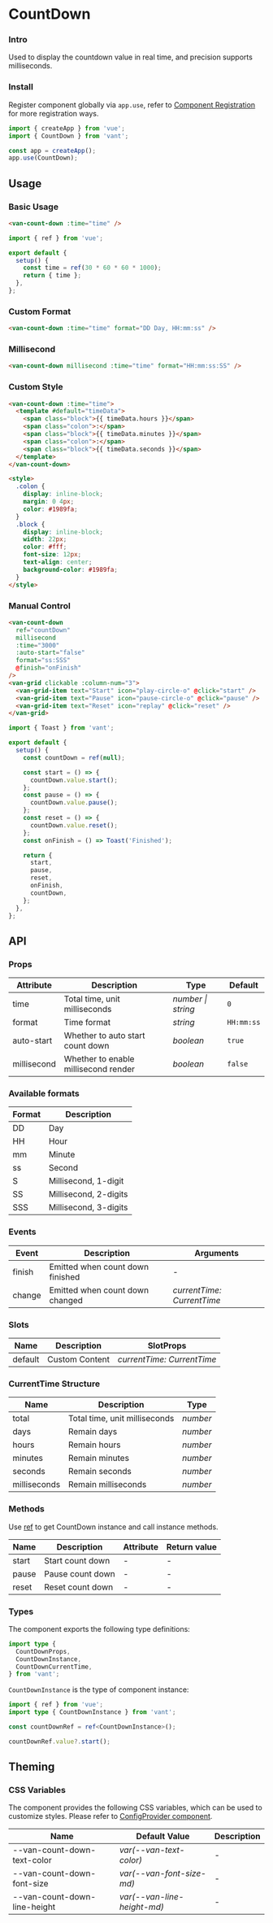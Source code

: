 # CountDown

### Intro

Used to display the countdown value in real time, and precision supports milliseconds.

### Install

Register component globally via `app.use`, refer to [Component Registration](#/en-US/advanced-usage#zu-jian-zhu-ce) for more registration ways.

```js
import { createApp } from 'vue';
import { CountDown } from 'vant';

const app = createApp();
app.use(CountDown);
```

## Usage

### Basic Usage

```html
<van-count-down :time="time" />
```

```js
import { ref } from 'vue';

export default {
  setup() {
    const time = ref(30 * 60 * 60 * 1000);
    return { time };
  },
};
```

### Custom Format

```html
<van-count-down :time="time" format="DD Day, HH:mm:ss" />
```

### Millisecond

```html
<van-count-down millisecond :time="time" format="HH:mm:ss:SS" />
```

### Custom Style

```html
<van-count-down :time="time">
  <template #default="timeData">
    <span class="block">{{ timeData.hours }}</span>
    <span class="colon">:</span>
    <span class="block">{{ timeData.minutes }}</span>
    <span class="colon">:</span>
    <span class="block">{{ timeData.seconds }}</span>
  </template>
</van-count-down>

<style>
  .colon {
    display: inline-block;
    margin: 0 4px;
    color: #1989fa;
  }
  .block {
    display: inline-block;
    width: 22px;
    color: #fff;
    font-size: 12px;
    text-align: center;
    background-color: #1989fa;
  }
</style>
```

### Manual Control

```html
<van-count-down
  ref="countDown"
  millisecond
  :time="3000"
  :auto-start="false"
  format="ss:SSS"
  @finish="onFinish"
/>
<van-grid clickable :column-num="3">
  <van-grid-item text="Start" icon="play-circle-o" @click="start" />
  <van-grid-item text="Pause" icon="pause-circle-o" @click="pause" />
  <van-grid-item text="Reset" icon="replay" @click="reset" />
</van-grid>
```

```js
import { Toast } from 'vant';

export default {
  setup() {
    const countDown = ref(null);

    const start = () => {
      countDown.value.start();
    };
    const pause = () => {
      countDown.value.pause();
    };
    const reset = () => {
      countDown.value.reset();
    };
    const onFinish = () => Toast('Finished');

    return {
      start,
      pause,
      reset,
      onFinish,
      countDown,
    };
  },
};
```

## API

### Props

| Attribute | Description | Type | Default |
| --- | --- | --- | --- |
| time | Total time, unit milliseconds | _number \| string_ | `0` |
| format | Time format | _string_ | `HH:mm:ss` |
| auto-start | Whether to auto start count down | _boolean_ | `true` |
| millisecond | Whether to enable millisecond render | _boolean_ | `false` |

### Available formats

| Format | Description           |
| ------ | --------------------- |
| DD     | Day                   |
| HH     | Hour                  |
| mm     | Minute                |
| ss     | Second                |
| S      | Millisecond, 1-digit  |
| SS     | Millisecond, 2-digits |
| SSS    | Millisecond, 3-digits |

### Events

| Event  | Description                      | Arguments                  |
| ------ | -------------------------------- | -------------------------- |
| finish | Emitted when count down finished | -                          |
| change | Emitted when count down changed  | _currentTime: CurrentTime_ |

### Slots

| Name    | Description    | SlotProps                  |
| ------- | -------------- | -------------------------- |
| default | Custom Content | _currentTime: CurrentTime_ |

### CurrentTime Structure

| Name         | Description                   | Type     |
| ------------ | ----------------------------- | -------- |
| total        | Total time, unit milliseconds | _number_ |
| days         | Remain days                   | _number_ |
| hours        | Remain hours                  | _number_ |
| minutes      | Remain minutes                | _number_ |
| seconds      | Remain seconds                | _number_ |
| milliseconds | Remain milliseconds           | _number_ |

### Methods

Use [ref](https://v3.vuejs.org/guide/component-template-refs.html) to get CountDown instance and call instance methods.

| Name  | Description      | Attribute | Return value |
| ----- | ---------------- | --------- | ------------ |
| start | Start count down | -         | -            |
| pause | Pause count down | -         | -            |
| reset | Reset count down | -         | -            |

### Types

The component exports the following type definitions:

```ts
import type {
  CountDownProps,
  CountDownInstance,
  CountDownCurrentTime,
} from 'vant';
```

`CountDownInstance` is the type of component instance:

```ts
import { ref } from 'vue';
import type { CountDownInstance } from 'vant';

const countDownRef = ref<CountDownInstance>();

countDownRef.value?.start();
```

## Theming

### CSS Variables

The component provides the following CSS variables, which can be used to customize styles. Please refer to [ConfigProvider component](#/en-US/config-provider).

| Name                         | Default Value               | Description |
| ---------------------------- | --------------------------- | ----------- |
| --van-count-down-text-color  | _var(--van-text-color)_     | -           |
| --van-count-down-font-size   | _var(--van-font-size-md)_   | -           |
| --van-count-down-line-height | _var(--van-line-height-md)_ | -           |
